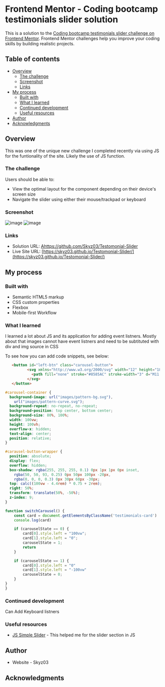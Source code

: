 # Frontend Mentor - Coding bootcamp testimonials slider solution

This is a solution to the [Coding bootcamp testimonials slider challenge on Frontend Mentor](https://www.frontendmentor.io/challenges/coding-bootcamp-testimonials-slider-4FNyLA8JL). Frontend Mentor challenges help you improve your coding skills by building realistic projects. 

## Table of contents

- [Overview](#overview)
  - [The challenge](#the-challenge)
  - [Screenshot](#screenshot)
  - [Links](#links)
- [My process](#my-process)
  - [Built with](#built-with)
  - [What I learned](#what-i-learned)
  - [Continued development](#continued-development)
  - [Useful resources](#useful-resources)
- [Author](#author)
- [Acknowledgments](#acknowledgments)


## Overview
This was one of the unique new challenge I completed recently via using JS for the funtionality of the site. Likely the use of JS function.


### The challenge

Users should be able to:

- View the optimal layout for the component depending on their device's screen size
- Navigate the slider using either their mouse/trackpad or keyboard

### Screenshot
![image](https://user-images.githubusercontent.com/42742924/130981007-2955ddfa-9b31-4086-9d46-7d63eb792f1c.png)
![image](https://user-images.githubusercontent.com/42742924/130981118-cc8b518a-46ce-4d93-bf61-a17470f9063b.png)


### Links

- Solution URL: [Ahttps://github.com/Skyz03/Testomonial-Slider](https://github.com/Skyz03/Testomonial-Slider)
- Live Site URL: [https://skyz03.github.io/Testomonial-Slider/](https://skyz03.github.io/Testomonial-Slider/)

## My process

### Built with

- Semantic HTML5 markup
- CSS custom properties
- Flexbox
- Mobile-first Workflow

### What I learned

I learned a lot about JS and its application for adding event listners. Mostly about that images cannot have event listners and need to be subtituted with div and img source in CSS

To see how you can add code snippets, see below:

```html
   <button id="left-btn" class="carousel-button">
          <svg xmlns="http://www.w3.org/2000/svg" width="12" height="18">
            <path fill="none" stroke="#8585AC" stroke-width="3" d="M11 1L3 9l8 8" />
          </svg>
   </button>
```
```css
#carousel-container {
  background-image: url("images/pattern-bg.svg"),
    url("images/pattern-curve.svg");
  background-repeat: no-repeat, no-repeat;
  background-position: top center, bottom center;
  background-size: 80%, 100%;
  width: 100vw;
  height: 100vh;
  overflow-x: hidden;
  text-align: center;
  position: relative;
}

#carausel-button-wrapper {
  position: absolute;
  display: flex;
  overflow: hidden;
  box-shadow: rgba(255, 255, 255, 0.1) 0px 1px 1px 0px inset,
    rgba(50, 50, 93, 0.25) 0px 50px 100px -20px,
    rgba(0, 0, 0, 0.3) 0px 30px 60px -30px;
  top: calc((100vw - 4.4rem) * 0.75 + 2rem);
  right: 50%;
  transform: translate(50%, -50%);
  z-index: 9;
}
```
```js
function switchCarousel() {
    const card = document.getElementsByClassName('testimonials-card')
    console.log(card)

    if (carouselState == 0) {
        card[0].style.left = "100vw";
        card[1].style.left = "0";
        carouselState = 1;
        return
    }

    if (carouselState == 1) {
        card[0].style.left = "0"
        card[1].style.left = "-100vw"
        carouselState = 0;
    }
}
}
```



### Continued development

Can Add Keyboard listners


### Useful resources

- [JS Simple Slider](https://codepen.io/bradtraversy/pen/boydaE) - This helped me for the slider section in JS

## Author

- Website - Skyz03

## Acknowledgments
